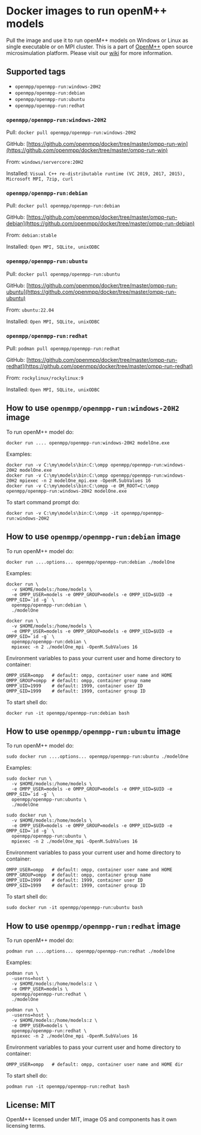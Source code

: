 # Docker images to run openM++ models

Pull the image and use it to run openM++ models on Windows or Linux as single executable or on MPI cluster.
This is a part of [OpenM++](http://www.openmpp.org/) open source microsimulation platform.
Please visit our [wiki](https://github.com/openmpp/openmpp.github.io/wiki) for more information.

## Supported tags

- `openmpp/openmpp-run:windows-20H2`
- `openmpp/openmpp-run:debian`
- `openmpp/openmpp-run:ubuntu`
- `openmpp/openmpp-run:redhat`

### `openmpp/openmpp-run:windows-20H2`

Pull: `docker pull openmpp/openmpp-run:windows-20H2`

GitHub: [https://github.com/openmpp/docker/tree/master/ompp-run-win](https://github.com/openmpp/docker/tree/master/ompp-run-win)

From: `windows/servercore:20H2`

Installed: `Visual C++ re-distributable runtime (VC 2019, 2017, 2015), Microsoft MPI, 7zip, curl`

### `openmpp/openmpp-run:debian`

Pull: `docker pull openmpp/openmpp-run:debian`

GitHub: [https://github.com/openmpp/docker/tree/master/ompp-run-debian](https://github.com/openmpp/docker/tree/master/ompp-run-debian)

From: `debian:stable`

Installed: `Open MPI, SQLite, unixODBC`

### `openmpp/openmpp-run:ubuntu`

Pull: `docker pull openmpp/openmpp-run:ubuntu`

GitHub: [https://github.com/openmpp/docker/tree/master/ompp-run-ubuntu](https://github.com/openmpp/docker/tree/master/ompp-run-ubuntu)

From: `ubuntu:22.04`

Installed: `Open MPI, SQLite, unixODBC`

### `openmpp/openmpp-run:redhat`

Pull: `podman pull openmpp/openmpp-run:redhat`

GitHub: [https://github.com/openmpp/docker/tree/master/ompp-run-redhat](https://github.com/openmpp/docker/tree/master/ompp-run-redhat)

From: `rockylinux/rockylinux:9`

Installed: `Open MPI, SQLite, unixODBC`

## How to use `openmpp/openmpp-run:windows-20H2` image

To run openM++ model do:
```
docker run .... openmpp/openmpp-run:windows-20H2 modelOne.exe
```

Examples:
```
docker run -v C:\my\models\bin:C:\ompp openmpp/openmpp-run:windows-20H2 modelOne.exe
docker run -v C:\my\models\bin:C:\ompp openmpp/openmpp-run:windows-20H2 mpiexec -n 2 modelOne_mpi.exe -OpenM.SubValues 16
docker run -v C:\my\models\bin:C:\ompp -e OM_ROOT=C:\ompp openmpp/openmpp-run:windows-20H2 modelOne.exe
```
  
To start command prompt do:
```
docker run -v C:\my\models\bin:C:\ompp -it openmpp/openmpp-run:windows-20H2
```

## How to use `openmpp/openmpp-run:debian` image

To run openM++ model do:
```
docker run ....options... openmpp/openmpp-run:debian ./modelOne
```

Examples:
```
docker run \
  -v $HOME/models:/home/models \
  -e OMPP_USER=models -e OMPP_GROUP=models -e OMPP_UID=$UID -e OMPP_GID=`id -g` \
  openmpp/openmpp-run:debian \
  ./modelOne

docker run \
  -v $HOME/models:/home/models \
  -e OMPP_USER=models -e OMPP_GROUP=models -e OMPP_UID=$UID -e OMPP_GID=`id -g` \
  openmpp/openmpp-run:debian \
  mpiexec -n 2 ./modelOne_mpi -OpenM.SubValues 16
```

Environment variables to pass your current user and home directory to container:
```
OMPP_USER=ompp   # default: ompp, container user name and HOME
OMPP_GROUP=ompp  # default: ompp, container group name
OMPP_UID=1999    # default: 1999, container user ID
OMPP_GID=1999    # default: 1999, container group ID
```

To start shell do:
```
docker run -it openmpp/openmpp-run:debian bash
```

## How to use `openmpp/openmpp-run:ubuntu` image

To run openM++ model do:
```
sudo docker run ....options... openmpp/openmpp-run:ubuntu ./modelOne
```

Examples:
```
sudo docker run \
  -v $HOME/models:/home/models \
  -e OMPP_USER=models -e OMPP_GROUP=models -e OMPP_UID=$UID -e OMPP_GID=`id -g` \
  openmpp/openmpp-run:ubuntu \
  ./modelOne

sudo docker run \
  -v $HOME/models:/home/models \
  -e OMPP_USER=models -e OMPP_GROUP=models -e OMPP_UID=$UID -e OMPP_GID=`id -g` \
  openmpp/openmpp-run:ubuntu \
  mpiexec -n 2 ./modelOne_mpi -OpenM.SubValues 16
```

Environment variables to pass your current user and home directory to container:
```
OMPP_USER=ompp   # default: ompp, container user name and HOME
OMPP_GROUP=ompp  # default: ompp, container group name
OMPP_UID=1999    # default: 1999, container user ID
OMPP_GID=1999    # default: 1999, container group ID
```

To start shell do:
```
sudo docker run -it openmpp/openmpp-run:ubuntu bash
```

## How to use `openmpp/openmpp-run:redhat` image

To run openM++ model do:
```
podman run ....options... openmpp/openmpp-run:redhat ./modelOne
```

Examples:
```
podman run \
  -userns=host \
  -v $HOME/models:/home/models:z \
  -e OMPP_USER=models \
  openmpp/openmpp-run:redhat \
  ./modelOne

podman run \
  -userns=host \
  -v $HOME/models:/home/models:z \
  -e OMPP_USER=models \
  openmpp/openmpp-run:redhat \
  mpiexec -n 2 ./modelOne_mpi -OpenM.SubValues 16
```

Environment variables to pass your current user and home directory to container:
```
OMPP_USER=ompp   # default: ompp, container user name and HOME dir
```

To start shell do:
```
podman run -it openmpp/openmpp-run:redhat bash
```

## License: MIT

OpenM++ licensed under MIT, image OS and components has it own licensing terms.
